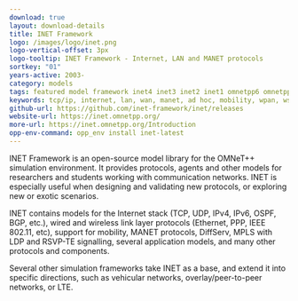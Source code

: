 ```yaml
---
download: true
layout: download-details
title: INET Framework
logo: /images/logo/inet.png
logo-vertical-offset: 3px
logo-tooltip: INET Framework - Internet, LAN and MANET protocols
sortkey: "01"
years-active: 2003-
category: models
tags: featured model framework inet4 inet3 inet2 inet1 omnetpp6 omnetpp5 omnetpp4 omnetpp3
keywords: tcp/ip, internet, lan, wan, manet, ad hoc, mobility, wpan, wsn, sensor, wireless, routing, ipv6, mipv6, diffserv, mpls, voip, ospf, bgp, rip, aodv, dsdv, dymo, gpsr, pim, ethernet, vlan, wifi, 802.11, 802.1d, 802.1q, 802.15.4, sensor mac, low-power mac
github-url: https://github.com/inet-framework/inet/releases
website-url: https://inet.omnetpp.org/
more-url: https://inet.omnetpp.org/Introduction
opp-env-command: opp_env install inet-latest
---
```


INET Framework is an open-source model library for the OMNeT++ simulation
environment. It provides protocols, agents and other models for researchers and
students working with communication networks. INET is especially useful when
designing and validating new protocols, or exploring new or exotic scenarios.

INET contains models for the Internet stack (TCP, UDP, IPv4, IPv6, OSPF, BGP,
etc.), wired and wireless link layer protocols (Ethernet, PPP, IEEE 802.11,
etc), support for mobility, MANET protocols, DiffServ, MPLS with LDP and RSVP-TE
signalling, several application models, and many other protocols and components.

Several other simulation frameworks take INET as a base, and extend it into
specific directions, such as vehicular networks, overlay/peer-to-peer networks,
or LTE.
